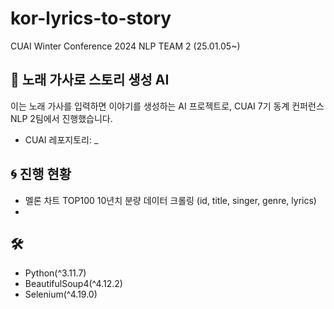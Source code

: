 # kor-lyrics-to-story

CUAI Winter Conference 2024 NLP TEAM 2 (25.01.05~)

## 🪽 노래 가사로 스토리 생성 AI

이는 노래 가사를 입력하면 이야기를 생성하는 AI 프로젝트로, CUAI 7기 동계 컨퍼런스 NLP 2팀에서 진행했습니다.

- CUAI 레포지토리: _

## 🌀 진행 현황
- 멜론 차트 TOP100 10년치 분량 데이터 크롤링 (id, title, singer, genre, lyrics)
- 

## 🛠️
- Python(^3.11.7)
- BeautifulSoup4(^4.12.2)
- Selenium(^4.19.0)

